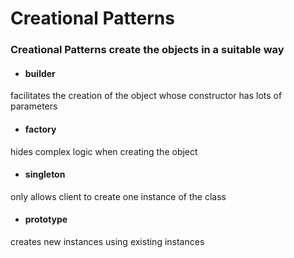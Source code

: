 # Creational Patterns

### Creational Patterns create the objects in a suitable way

- #### builder
facilitates the creation of the object whose constructor has lots of parameters

- #### factory
hides complex logic when creating the object

- #### singleton
only allows client to create one instance of the class

- #### prototype
creates new instances using existing instances
